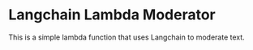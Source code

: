 # Langchain Lambda Moderator

This is a simple lambda function that uses Langchain to moderate text.

